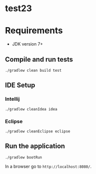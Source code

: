 # test23

# Requirements

* JDK version 7+

## Compile and run tests

```
./gradlew clean build test
```

## IDE Setup

### Intellij

```
./gradlew cleanIdea idea
```

### Eclipse

```
./gradlew cleanEclipse eclipse
```

## Run the application
```
./gradlew bootRun
```

In a browser go to `http://localhost:8080/`.


